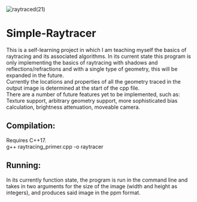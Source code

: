 ![raytraced(21)](https://github.com/FlyingFLobster/Simple-Raytracer/assets/34440763/9dfb0e3d-0d67-4cc1-bb19-11c152d21ddb)

# Simple-Raytracer
 This is a self-learning project in which I am teaching myself the basics of raytracing and its associated algorithms. In its current state this program is only implementing the basics of raytracing with shadows and reflections/refractions and with a single type of geometry, this will be expanded in the future.  
 Currently the locations and properties of all the geometry traced in the output image is determined at the start of the cpp file.  
 There are a number of future features yet to be implemented, such as: Texture support, arbitrary geometry support, more sophisticated bias calculation, brightness attenuation, moveable camera.  
 ## Compilation:
 Requires C++17.  
 g++ raytracing_primer.cpp -o raytracer  
 ## Running:
 In its currently function state, the program is run in the command line and takes in two arguments for the size of the image (width and height as integers), and produces said image in the ppm format.  
